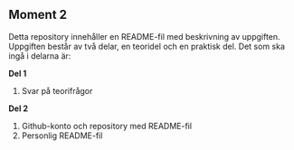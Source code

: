 ## Moment 2
Detta repository innehåller en README-fil med beskrivning av uppgiften. Uppgiften består av två delar, en teoridel och en praktisk del. Det som ska ingå i delarna är:

__Del 1__
1. Svar på teorifrågor

__Del 2__
1. Github-konto och repository med README-fil
2. Personlig README-fil
